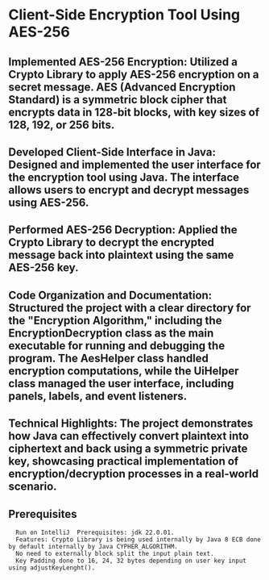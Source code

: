 # Client-Side Encryption Tool Using AES-256
## Implemented AES-256 Encryption: Utilized a Crypto Library to apply AES-256 encryption on a secret message. AES (Advanced Encryption Standard) is a symmetric block cipher that encrypts data in 128-bit blocks, with key sizes of 128, 192, or 256 bits.
## Developed Client-Side Interface in Java: Designed and implemented the user interface for the encryption tool using Java. The interface allows users to encrypt and decrypt messages using AES-256.
## Performed AES-256 Decryption: Applied the Crypto Library to decrypt the encrypted message back into plaintext using the same AES-256 key.
## Code Organization and Documentation: Structured the project with a clear directory for the "Encryption Algorithm," including the EncryptionDecryption class as the main executable for running and debugging the program. The AesHelper class handled encryption computations, while the UiHelper class managed the user interface, including panels, labels, and event listeners.
## Technical Highlights: The project demonstrates how Java can effectively convert plaintext into ciphertext and back using a symmetric private key, showcasing practical implementation of encryption/decryption processes in a real-world scenario.


## Prerequisites
      Run on IntelliJ  Prerequisites: jdk 22.0.01.
      Features: Crypto Library is being used internally by Java 8 ECB done by default internally by Java CYPHER_ALGORITHM. 
      No need to externally block split the input plain text.
      Key Padding done to 16, 24, 32 bytes depending on user key input using adjustKeyLenght().
